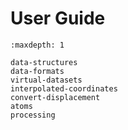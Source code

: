 # User Guide

```{toctree}
:maxdepth: 1

data-structures
data-formats
virtual-datasets
interpolated-coordinates
convert-displacement
atoms
processing
```